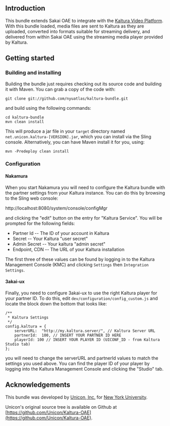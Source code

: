 Introduction
------------

This bundle extends Sakai OAE to integrate with the [Kaltura Video
Platform](http://corp.kaltura.com/).  With this bundle loaded, media
files are sent to Kaltura as they are uploaded, converted into formats
suitable for streaming delivery, and delivered from within Sakai OAE
using the streaming media player provided by Kaltura.


Getting started
---------------

### Building and installing

Building the bundle just requires checking out its source code and
building it with Maven.  You can grab a copy of the code with:

    git clone git://github.com/nyuatlas/kaltura-bundle.git

and build using the following commands:

    cd kaltura-bundle
    mvn clean install

This will produce a jar file in your ``target`` directory named
``net.unicon.kaltura-[VERSION].jar``, which you can install via the
Sling console.  Alternatively, you can have Maven install it for you,
using:

    mvn -Predeploy clean install


### Configuration

#### Nakamura

When you start Nakamura you will need to configure the Kaltura bundle
with the partner settings from your Kaltura instance.  You can do this
by browsing to the Sling web console:

  http://localhost:8080/system/console/configMgr

and clicking the "edit" button on the entry for "Kaltura Service".
You will be prompted for the following fields:

  * Partner Id -- The ID of your account in Kaltura
  * Secret -- Your Kaltura "user secret"
  * Admin Secret -- Your kaltura "admin secret"
  * Endpoint, CDN -- The URL of your Kaltura installation

The first three of these values can be found by logging in to the
Kaltura Management Console (KMC) and clicking ``Settings`` then
``Integration Settings``.

#### 3akai-ux

Finally, you need to configure 3akai-ux to use the right Kaltura
player for your partner ID.  To do this, edit
``dev/configuration/config_custom.js`` and locate the block down the
bottom that looks like:

    /**
     * Kaltura Settings
     */
    config.kaltura = {
        serverURL:  "http://my.kaltura.server/", // Kaltura Server URL
        partnerId:  100, // INSERT YOUR PARTNER ID HERE
        playerId: 100 // INSERT YOUR PLAYER ID (UICONF_ID - from Kaltura Studio tab)
    };

you will need to change the serverURL and partnerId values to match
the settings you used above.  You can find the player ID of your
player by logging into the Kaltura Management Console and clicking the
"Studio" tab.



Acknowledgements
----------------

This bundle was developed by [Unicon, Inc.](http://www.unicon.net/)
for [New York University](http://www.nyu.edu/).

Unicon's original source tree is available on Github at
[https://github.com/Unicon/Kaltura-OAE](https://github.com/Unicon/Kaltura-OAE).
